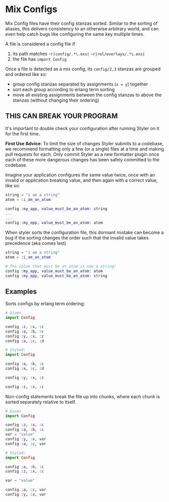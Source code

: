 # Mix Configs

Mix Config files have their config stanzas sorted. Similar to the sorting of aliases, this delivers consistency to an otherwise arbitrary world, and can even help catch bugs like configuring the same key multiple times.

A file is considered a config file if

1. its path matches `~r|config/.*\.exs|` `~r|rel/overlays/.*\.exs|`
2. the file has `import Config`

Once a file is detected as a mix config, its `config/2,3` stanzas are grouped and ordered like so:

- group config stanzas separated by assignments (`x = y`) together
- sort each group according to erlang term sorting
- move all existing assignments between the config stanzas to above the stanzas (without changing their ordering)

## THIS CAN BREAK YOUR PROGRAM

It's important to double check your configuration after running Styler on it for the first time.

**First Use Advice**: To limit the size of changes Styler submits to a codebase, we recommend formatting only a few (or a single) files at a time and making pull requests for each. Only commit Styler as a new formatter plugin once each of these more dangerous changes has been safely committed to the codebase.

Imagine your application configures the same value twice, once with an invalid or application breaking value, and then again with a correct value, like so:

```elixir
string = "i am a string"
atom = :i_am_an_atom

config :my_app, value_must_be_an_atom: string
...
...
config :my_app, value_must_be_an_atom: atom
```

When styler sorts the configuration file, this dormant mistake can become a bug if the sorting changes the order such that the invalid value takes precedence (aka comes last)

```elixir
string = "i am a string"
atom = :i_am_an_atom

# The value that must be an atom is now a string!
config :my_app, value_must_be_an_atom: atom
config :my_app, value_must_be_an_atom: string
```

## Examples

Sorts configs by erlang term ordering:

```elixir
# Given
import Config

config :z, :x, :c
config :a, :b, :c
config :y, :x, :z
config :a, :c, :d

# Styled:
import Config

config :a, :b, :c
config :a, :c, :d

config :y, :x, :z

config :z, :x, :c
```

Non-config statements break the file up into chunks, where each chunk is sorted separately relative to itself.

```elixir
# Given
import Config

config :z, :x, :c
config :a, :b, :c
var = "value"
config :y, :x, var
config :a, :c, var

# Styled:
import Config

config :a, :b, :c
config :z, :x, :c

var = "value"

config :a, :c, var
config :y, :x, var
```
